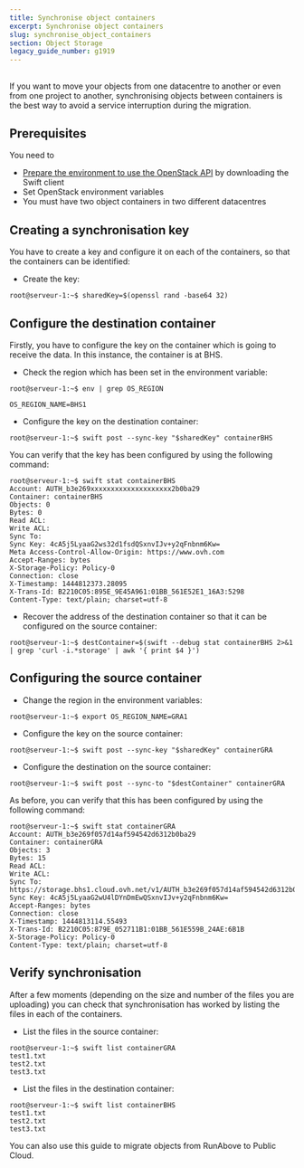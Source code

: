 ```yaml
---
title: Synchronise object containers
excerpt: Synchronise object containers
slug: synchronise_object_containers
section: Object Storage
legacy_guide_number: g1919
---
```



## 
If you want to move your objects from one datacentre to another or even from one project to another, synchronising objects between containers is the best way to avoid a service interruption during the migration.


## Prerequisites
You need to

- [Prepare the environment to use the OpenStack API](../../public-cloud/prepare_the_environment_for_using_the_openstack_api/) by downloading the Swift client
- Set OpenStack environment variables
- You must have two object containers in two different datacentres




## Creating a synchronisation key
You have to create a key and configure it on each of the containers, so that the containers can be identified: 


- Create the key: 


```
root@serveur-1:~$ sharedKey=$(openssl rand -base64 32)
```





## Configure the destination container
Firstly, you have to configure the key on the container which is going to receive the data.
In this instance, the container is at BHS.


- Check the region which has been set in the environment variable:


```
root@serveur-1:~$ env | grep OS_REGION

OS_REGION_NAME=BHS1
```


- Configure the key on the destination container:


```
root@serveur-1:~$ swift post --sync-key "$sharedKey" containerBHS
```



You can verify that the key has been configured by using the following command: 


```
root@serveur-1:~$ swift stat containerBHS
Account: AUTH_b3e269xxxxxxxxxxxxxxxxxxxx2b0ba29
Container: containerBHS
Objects: 0
Bytes: 0
Read ACL:
Write ACL:
Sync To:
Sync Key: 4cA5j5LyaaG2ws32d1fsdQSxnvIJv+y2qFnbnm6Kw=
Meta Access-Control-Allow-Origin: https://www.ovh.com
Accept-Ranges: bytes
X-Storage-Policy: Policy-0
Connection: close
X-Timestamp: 1444812373.28095
X-Trans-Id: B2210C05:895E_9E45A961:01BB_561E52E1_16A3:5298
Content-Type: text/plain; charset=utf-8
```



- Recover the address of the destination container so that it can be configured on the source container:


```
root@serveur-1:~$ destContainer=$(swift --debug stat containerBHS 2>&1 | grep 'curl -i.*storage' | awk '{ print $4 }')
```





## Configuring the source container

- Change the region in the environment variables:


```
root@serveur-1:~$ export OS_REGION_NAME=GRA1
```


- Configure the key on the source container:


```
root@serveur-1:~$ swift post --sync-key "$sharedKey" containerGRA
```


- Configure the destination on the source container: 


```
root@serveur-1:~$ swift post --sync-to "$destContainer" containerGRA
```



As before, you can verify that this has been configured by using the following command:


```
root@serveur-1:~$ swift stat containerGRA
Account: AUTH_b3e269f057d14af594542d6312b0ba29
Container: containerGRA
Objects: 3
Bytes: 15
Read ACL:
Write ACL:
Sync To: https://storage.bhs1.cloud.ovh.net/v1/AUTH_b3e269f057d14af594542d6312b0ba29/containerBHS
Sync Key: 4cA5j5LyaaG2wU4lDYnDmEwQSxnvIJv+y2qFnbnm6Kw=
Accept-Ranges: bytes
Connection: close
X-Timestamp: 1444813114.55493
X-Trans-Id: B2210C05:879E_052711B1:01BB_561E559B_24AE:6B1B
X-Storage-Policy: Policy-0
Content-Type: text/plain; charset=utf-8
```




## Verify synchronisation
After a few moments (depending on the size and number of the files you are uploading) you can check that synchronisation has worked by listing the files in each of the containers. 


- List the files in the source container:


```
root@serveur-1:~$ swift list containerGRA
test1.txt
test2.txt
test3.txt
```


- List the files in the destination container:


```
root@serveur-1:~$ swift list containerBHS
test1.txt
test2.txt
test3.txt
```



You can also use this guide to migrate objects from RunAbove to Public Cloud.


## 
 

